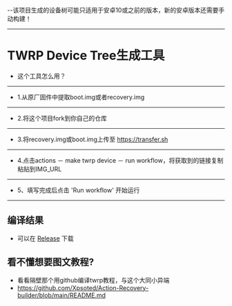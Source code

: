 --该项目生成的设备树可能只适用于安卓10或之前的版本，新的安卓版本还需要手动构建！

-----

# TWRP Device Tree生成工具

- 这个工具怎么用？

-----

- 1.从原厂固件中提取boot.img或者recovery.img
  
-----

- 2.将这个项目fork到你自己的仓库

-----

- 3.将recovery.img或boot.img上传至 https://transfer.sh 

-----

- 4.点击actions － make twrp device － run workflow，将获取到的链接复制粘贴到IMG_URL

-----

 - 5、填写完成后点击 'Run workflow' 开始运行

-----
## 编译结果
- 可以在 [Release](../../releases) 下载

## 看不懂想要图文教程?
- 看看隔壁那个用github编译twrp教程，与这个大同小异端
- https://github.com/Xpsoted/Action-Recovery-builder/blob/main/README.md
